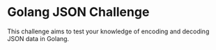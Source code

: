 # Golang JSON Challenge

This challenge aims to test your knowledge of encoding and decoding JSON data in Golang.
